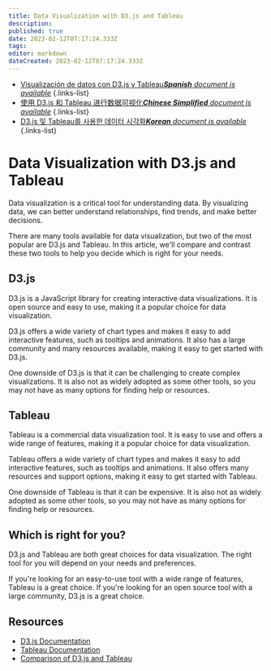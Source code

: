 ```yaml
---
title: Data Visualization with D3.js and Tableau
description: 
published: true
date: 2023-02-12T07:17:24.333Z
tags: 
editor: markdown
dateCreated: 2023-02-12T07:17:24.333Z
---
```


- [Visualización de datos con D3.js y Tableau***Spanish** document is available*](/es/Knowledge-base/Common/data-visualization-with-d3-js-and-tableau)
{.links-list}
- [使用 D3.js 和 Tableau 进行数据可视化***Chinese Simplified** document is available*](/zh/Knowledge-base/Common/data-visualization-with-d3-js-and-tableau)
{.links-list}
- [D3.js 및 Tableau를 사용한 데이터 시각화***Korean** document is available*](/ko/Knowledge-base/Common/data-visualization-with-d3-js-and-tableau)
{.links-list}


# Data Visualization with D3.js and Tableau

Data visualization is a critical tool for understanding data. By visualizing data, we can better understand relationships, find trends, and make better decisions.

There are many tools available for data visualization, but two of the most popular are D3.js and Tableau. In this article, we'll compare and contrast these two tools to help you decide which is right for your needs.

## D3.js

D3.js is a JavaScript library for creating interactive data visualizations. It is open source and easy to use, making it a popular choice for data visualization.

D3.js offers a wide variety of chart types and makes it easy to add interactive features, such as tooltips and animations. It also has a large community and many resources available, making it easy to get started with D3.js.

One downside of D3.js is that it can be challenging to create complex visualizations. It is also not as widely adopted as some other tools, so you may not have as many options for finding help or resources.

## Tableau

Tableau is a commercial data visualization tool. It is easy to use and offers a wide range of features, making it a popular choice for data visualization.

Tableau offers a wide variety of chart types and makes it easy to add interactive features, such as tooltips and animations. It also offers many resources and support options, making it easy to get started with Tableau.

One downside of Tableau is that it can be expensive. It is also not as widely adopted as some other tools, so you may not have as many options for finding help or resources.

## Which is right for you?

D3.js and Tableau are both great choices for data visualization. The right tool for you will depend on your needs and preferences.

If you're looking for an easy-to-use tool with a wide range of features, Tableau is a great choice. If you're looking for an open source tool with a large community, D3.js is a great choice.

## Resources

- [D3.js Documentation](https://d3js.org/)
- [Tableau Documentation](https://onlinehelp.tableau.com/)
- [Comparison of D3.js and Tableau](https://www.guru99.com/d3-js-vs-tableau.html)